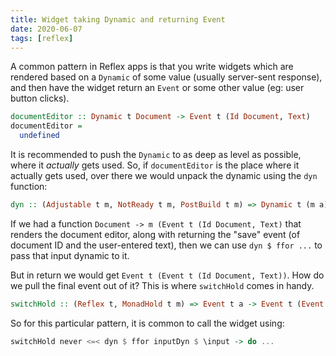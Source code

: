 ```yaml
---
title: Widget taking Dynamic and returning Event
date: 2020-06-07
tags: [reflex]
---
```


A common pattern in Reflex apps is that you write widgets which are rendered based on a `Dynamic` of some value (usually server-sent response), and then have the widget return an `Event` or some other value (eg: user button clicks).

```haskell
documentEditor :: Dynamic t Document -> Event t (Id Document, Text)
documentEditor = 
  undefined
```

It is recommended to push the `Dynamic` to as deep as level as possible, where it *actually* gets used. So, if `documentEditor` is the place where it actually gets used, over there we would unpack the dynamic using the `dyn` function:

```haskell
dyn :: (Adjustable t m, NotReady t m, PostBuild t m) => Dynamic t (m a) -> m (Event t a)
```

If we had a function `Document -> m (Event t (Id Document, Text)` that renders the document editor, along with returning the "save" event (of document ID and the user-entered text), then we can use `dyn $ ffor ...` to pass that input dynamic to it.

But in return we would get `Event t (Event t (Id Document, Text))`. How do we pull the final event out of it? This is where `switchHold` comes in handy.

```haskell
switchHold :: (Reflex t, MonadHold t m) => Event t a -> Event t (Event t a) -> m (Event t a)
```

So for this particular pattern, it is common to call the widget using:

```haskell
switchHold never <=< dyn $ ffor inputDyn $ \input -> do ...
```
